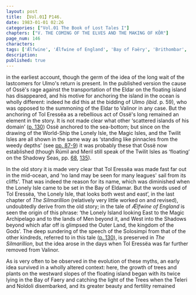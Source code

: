 ```yaml
---
layout: post
title: 【Vol.01】P146.
date: 1983-01-01 02:26
categories: ["Vol.01 The Book of Lost Tales I"]
chapters: ["V. THE COMING OF THE ELVES AND THE MAKING OF KÔR"]
page_num: 146
characters: 
tags: ['Ǽlfwine', 'Ǽlfwine of England', 'Bay of Faëry', 'Brithombar', 'Círdan the Shipwright', 'Eglarest', 'Bay of Eldamar', 'Falas']
description: 
published: true
---
```


<p style="text-indent: 0;">
in the earliest account, though the germ of the idea of the long wait of the lastcomers for Ulmo's return is present. In the published version the cause of Ossë's rage against the transportation of the Eldar on the floating island has disappeared, and his motive for anchoring the island in the ocean is wholly different: indeed he did this at the bidding of Ulmo <I>(ibid</I>. p. 59), who was opposed to the summoning of the Eldar to Valinor in any case. But the anchoring of Tol Eressëa as a rebellious act of Ossë's long remained an element in the story. It is not made clear what other ‘scattered islands of his domain’ (<a href="{{site.baseurl}}/vol01-p130">p. 130</a>) Ossë anchored to the sea-bottom; but since on the drawing of the World-Ship the Lonely Isle, the Magic Isles, and the Twilit Isles are all shown in the same way as ‘standing like pinnacles from the weedy depths' (see <a href="{{site.baseurl}}/vol01-p87">pp. 87-9</a>) it was probably these that Ossë now established (though Rúmil and Meril still speak of the Twilit Isles as ‘floating’ on the Shadowy Seas, pp. <a href="{{site.baseurl}}/vol01-p68">68</a>, <a href="{{site.baseurl}}/vol01-p135">135</a>).
</p>

In the old story it is made very clear that Tol Eressëa was made fast far out in the mid-ocean, and ‘no land may be seen for many leagues' sail from its cliffs'. That was indeed the reason for its name, which was diminished when the Lonely Isle came to be set in the Bay of Eldamar. But the words used of Tol Eressëa, ‘the Lonely Isle, that looks both west and east’, in the last chapter of <I>The Silmarillion</I> (relatively very little worked on and revised), undoubtedly derive from the old story; in the tale of <I>Ǽlfwine of England</I> is seen the origin of this phrase: ‘the Lonely Island looking East to the Magic Archipelago and to the lands of Men beyond it, and West into the Shadows beyond which afar off is glimpsed the Outer Land, the kingdom of the Gods'. The deep sundering of the speech of the Solosimpi from that of the other kindreds, referred to in this tale ([p. 130]({{site.baseurl}}/vol01-p130)), is preserved in <I>The Silmarillion</I>, but the idea arose in the days when Tol Eressëa was far further removed from Valinor.

As is very often to be observed in the evolution of these myths, an early idea survived in a wholly altered context: here, the growth of trees and plants on the westward slopes of the floating island began with its twice lying in the Bay of Faery and catching the light of the Trees when the Teleri and Noldoli disembarked, and its greater beauty and fertility remained

